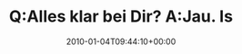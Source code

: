 ---
retweeted: false
source: <a href="http://spring.me" rel="nofollow">Spring.me</a>
entities:
  hashtags:
  - text: formspringme
    indices:
    - '104'
    - '117'
  symbols: []
  user_mentions: []
  urls: []
display_text_range:
- '0'
- '117'
favorite_count: '0'
id_str: '7362449972'
truncated: false
retweet_count: '0'
id: '7362449972'
created_at: Mon Jan 04 09:44:10 +0000 2010
favorited: false
full_text: 'Q:Alles klar bei Dir? A:Jau. Ist Montag. Mag Montage.Und selbst? http://formspring.me/bascht/q/13008703
  #formspringme'
lang: de
tags:
- formspringme
- pesos:twitter
date: '2010-01-04T09:44:10+00:00'
src: https://twitter.com/bascht/status/7362449972
original_url: https://twitter.com/bascht/status/7362449972
type: twitter_tweet
text: 'Q:Alles klar bei Dir? A:Jau. Ist Montag. Mag Montage.Und selbst? http://formspring.me/bascht/q/13008703
  #formspringme'
title: Q:Alles klar bei Dir? A:Jau. Is

---